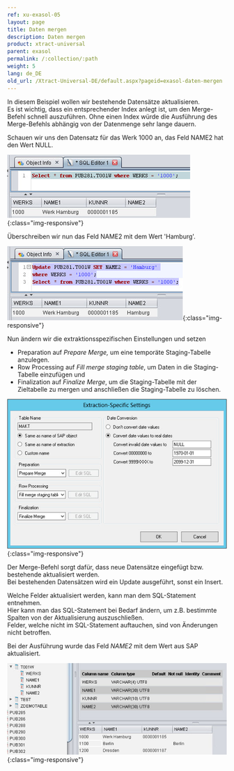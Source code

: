 ```yaml
---
ref: xu-exasol-05
layout: page
title: Daten mergen
description: Daten mergen
product: xtract-universal
parent: exasol
permalink: /:collection/:path
weight: 5
lang: de_DE
old_url: /Xtract-Universal-DE/default.aspx?pageid=exasol-daten-mergen
---
```


In diesem Beispiel wollen wir bestehende Datensätze aktualisieren.<br>
Es ist wichtig, dass ein entsprechender Index anlegt ist, um den Merge-Befehl schnell auszuführen. Ohne einen Index würde die Ausführung des Merge-Befehls abhängig von der Datenmenge sehr lange dauern. 

Schauen wir uns den Datensatz für das Werk 1000 an, das Feld NAME2 hat den Wert NULL.

![Exa-Select-Before-Merge](/img/content/Exa-Select-Before-Merge.jpg){:class="img-responsive"}

Überschreiben wir nun das Feld NAME2 mit dem Wert 'Hamburg'.

![Exa-Update-Merge-Example-Data](/img/content/Exa-Update-Merge-Example-Data.jpg){:class="img-responsive"}

Nun ändern wir die extraktionsspezifischen Einstellungen und setzen 

- Preparation auf *Prepare Merge,* um eine temporäte Staging-Tabelle anzulegen.
- Row Processing auf *Fill merge staging table*, um Daten in die Staging-Tabelle einzufügen und 
- Finalization auf *Finalize Merge*, um die Staging-Tabelle mit der Zieltabelle zu mergen und anschließen die Staging-Tabelle zu löschen.

![Exa-Extraction-Specific-Settings-Merge-Makt](/img/content/Exa-Extraction-Specific-Settings-Merge-Makt.jpg){:class="img-responsive"}

Der Merge-Befehl sorgt dafür, dass neue Datensätze eingefügt bzw. bestehende aktualisiert werden. <br>
Bei bestehenden Datensätzen wird ein Update ausgeführt, sonst ein Insert.

Welche Felder aktualisiert werden, kann man dem SQL-Statement entnehmen. <br>
Hier kann man das SQL-Statement bei Bedarf ändern, um z.B. bestimmte Spalten von der Aktualisierung auszuschließen.<br>
Felder, welche nicht im SQL-Statement auftauchen, sind von Änderungen nicht betroffen.

Bei der Ausführung wurde das Feld *NAME2* mit dem Wert aus SAP aktualisiert.

![Exa-Merge-Result-Table-Data](/img/content/Exa-Merge-Result-Table-Data.jpg){:class="img-responsive"}
